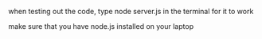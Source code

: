 when testing out the code, type node server.js in the terminal for it to work

make sure that you have node.js installed on your laptop
